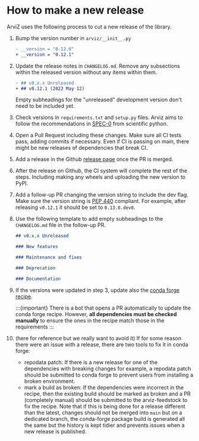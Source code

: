 # How to make a new release

ArviZ uses the following process to cut a new release of the library.

1. Bump the version number in `arviz/__init__.py`

   ```diff
   - __version = "0.12.0"
   + __version = "0.12.1"
   ```

2. Update the release notes in `CHANGELOG.md`. Remove any subsections within the released version
   without any items within them.

   ```diff
   - ## v0.x.x Unreleased
   + ## v0.12.1 (2022 May 12)
   ```

   Empty subheadings for the "unreleased" development version don't need to be included yet.

3. Check versions in `requirements.txt` and `setup.py` files. Arviz aims to follow the recommendations in [SPEC-0](https://scientific-python.org/specs/spec-0000/) from scientific python.

4. Open a Pull Request including these changes. Make sure all CI tests pass, adding commits if necessary. Even if CI is passing on main, there might be new releases of dependencies that break CI.

5. Add a release in the Github [release page](https://github.com/arviz-devs/arviz/releases) once the PR is merged.

6. After the release on Github, the CI system will complete the rest of the steps. Including making any wheels and uploading the new version to PyPI.

7. Add a follow-up PR changing the version string to include the dev flag.
   Make sure the version string is [PEP 440](https://peps.python.org/pep-0440/#appendix-b-parsing-version-strings-with-regular-expressions) compliant.
   For example, after releasing `v0.12.1` it should be set to `0.13.0.dev0`.

8. Use the following template to add empty subheadings to the `CHANGELOG.md` file in the follow-up PR.

   ```markdown
   ## v0.x.x Unreleased

   ### New features

   ### Maintenance and fixes

   ### Deprecation

   ### Documentation
   ```

9. If the versions were updated in step 3, update also the [conda forge recipe](https://github.com/conda-forge/arviz-feedstock).

   :::{important}
   There is a bot that opens a PR automatically to update the conda forge recipe.
   However, **all dependencies must be checked manually** to ensure the ones in
   the recipe match those in the requirements
   :::

10. (here for reference but we really want to avoid it) If for some reason there were an issue
    with a release, there are two tools to fix it in conda forge:

    * repodata patch: If there is a new release for one of the dependencies with breaking changes
      for example, a repodata patch should be submitted to conda forge to prevent users
      from installing a broken environment.
    * mark a build as broken: If the dependencies were incorrect in the recipe, then the existing
      build should be marked as broken and a PR (completely manual) should be submitted
      to the arviz-feedstock to fix the recipe. Note that if this is being done for a release
      different than the latest, changes should not be merged into `main` but on a dedicated
      branch, the conda-forge package build is generated all the same but the history is kept
      tidier and prevents issues when a new release is published.
